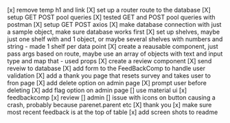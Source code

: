 [x] remove temp h1 and link
[X] set up a router route to the database
[X] setup GET POST pool queries
[X] tested GET and POST pool queries with postman
[X] setup GET POST axios
[X] make database connection with just a sample object, make sure database works first
[X] set up shelves, maybe just one shelf with and 1 object, or maybe several shelves with numbers and string
    - made 1 shelf per data point
[X] create a reausable component, just pass args based on route, maybe use an array of objects with text and input type and map that
    - used props
[X] create a review component
    [X] send reveiw to database
[X] add form to the FeedBackComp to handle user validation
[X] add a thank you page that resets survey and takes user to fron page
[X] add delete option on admin page
    [X] prompt user before deleting
[X] add flag option on admin page
[] use material ui
    [x] feedbackcomp
    [x] review
    [] admin
        [] issue with icons on button causing a crash, probably because parenet.parent etc
    [X] thank you
[x] make sure most recent feedback is at the top of table 
[x] add screen shots to readme
